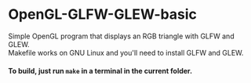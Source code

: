 # OpenGL-GLFW-GLEW-basic
Simple OpenGL program that displays an RGB triangle with GLFW and GLEW. <br>
Makefile works on GNU Linux and you'll need to install GLFW and GLEW. <br>
#### To build, just run `make` in a terminal in the current folder.
